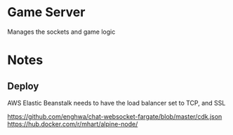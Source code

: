 Game Server
============


Manages the sockets and game logic 


Notes
=====
Deploy
------
AWS Elastic Beanstalk needs to have the load balancer set to TCP, and SSL



https://github.com/enghwa/chat-websocket-fargate/blob/master/cdk.json
https://hub.docker.com/r/mhart/alpine-node/